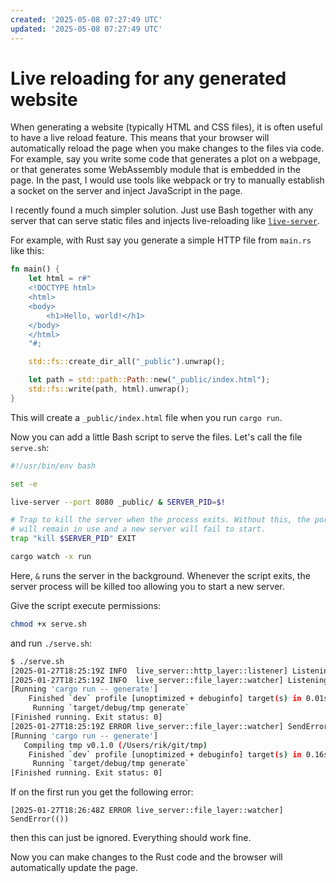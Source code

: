 ```yaml
---
created: '2025-05-08 07:27:49 UTC'
updated: '2025-05-08 07:27:49 UTC'
---
```


# Live reloading for any generated website

When generating a website (typically HTML and CSS files), it is often useful to have a live reload feature.
This means that your browser will automatically reload the page when you make changes to the files via code.
For example, say you write some code that generates a plot on a webpage, or that generates some WebAssembly module that is embedded in the page.
In the past, I would use tools like webpack or try to manually establish a socket on the server and inject JavaScript in the page.

I recently found a much simpler solution.
Just use Bash together with any server that can serve static files and injects live-reloading like [`live-server`](https://github.com/lomirus/live-server).

For example, with Rust say you generate a simple HTTP file from `main.rs` like this:

```rust
fn main() {
    let html = r#"
    <!DOCTYPE html>
    <html>
    <body>
        <h1>Hello, world!</h1>
    </body>
    </html>
    "#;

    std::fs::create_dir_all("_public").unwrap();

    let path = std::path::Path::new("_public/index.html");
    std::fs::write(path, html).unwrap();
}
```

This will create a `_public/index.html` file when you run `cargo run`.

Now you can add a little Bash script to serve the files.
Let's call the file `serve.sh`:

```bash
#!/usr/bin/env bash

set -e

live-server --port 8080 _public/ & SERVER_PID=$!

# Trap to kill the server when the process exits. Without this, the port
# will remain in use and a new server will fail to start.
trap "kill $SERVER_PID" EXIT

cargo watch -x run
```

Here, `&` runs the server in the background.
Whenever the script exits, the server process will be killed too allowing you to start a new server.

Give the script execute permissions:

```bash
chmod +x serve.sh
```

and run `./serve.sh`:

```sh
$ ./serve.sh
[2025-01-27T18:25:19Z INFO  live_server::http_layer::listener] Listening on http://192.168.1.69:8080/
[2025-01-27T18:25:19Z INFO  live_server::file_layer::watcher] Listening on /Users/rik/git/tmp/_public
[Running 'cargo run -- generate']
    Finished `dev` profile [unoptimized + debuginfo] target(s) in 0.01s
     Running `target/debug/tmp generate`
[Finished running. Exit status: 0]
[2025-01-27T18:25:19Z ERROR live_server::file_layer::watcher] SendError(())
[Running 'cargo run -- generate']
   Compiling tmp v0.1.0 (/Users/rik/git/tmp)
    Finished `dev` profile [unoptimized + debuginfo] target(s) in 0.16s
     Running `target/debug/tmp generate`
[Finished running. Exit status: 0]
```

If on the first run you get the following error:
```
[2025-01-27T18:26:48Z ERROR live_server::file_layer::watcher] SendError(())
```
then this can just be ignored.
Everything should work fine.

Now you can make changes to the Rust code and the browser will automatically update the page.

